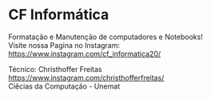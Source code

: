 
# CF Informática

Formatação e Manutenção de computadores e Notebooks!<br />
Visite nossa Pagina no Instagram: https://www.instagram.com/cf_informatica20/

Técnico: Christhoffer Freitas<br />
https://www.instagram.com/christhofferfreitas/<br />
Ciêcias da Computação - Unemat